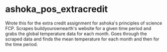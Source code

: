 # ashoka_pos_extracredit

Wrote this for the extra credit assignment for ashoka's principles of science FCP. 
Scrapes buildyourownearth's website for a given time period and grabs the global temperature data for each month.
Goes through the scraped data and finds the mean temperature for each month and then for the time period.
